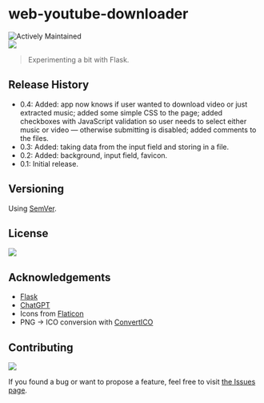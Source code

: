 # web-youtube-downloader

![Actively Maintained](https://img.shields.io/badge/Maintenance%20Level-Actively%20Maintained-green.svg)
<br>
![](https://img.shields.io/badge/platform-Windows-blue)

>Experimenting a bit with Flask.

<!-- ## Screenshots -->

<!-- ### Windows -->

<!-- ![1]() -->

<!-- ### macOS -->

<!-- ![1]() -->
<!-- ![2]() -->

<!-- ## How to use

1. 
2.
3. -->

## Release History

- 0.4: Added: app now knows if user wanted to download video or just extracted music; added some simple CSS to the page; added checkboxes with JavaScript validation so user needs to select either music or video — otherwise submitting is disabled; added comments to the files. 
- 0.3: Added: taking data from the input field and storing in a file.
- 0.2: Added: background, input field, favicon.
- 0.1: Initial release.

<!-- <details> -->

<!-- <summary>
Click to see all updates < 1.0.0
</summary> -->

<!-- - 0.2: 
- 0.1: Initial release.
</details> -->

<!-- <br> -->

## Versioning

Using [SemVer](http://semver.org/).

## License

![](https://img.shields.io/github/license/vardecab/web-youtube-downloader)

## Acknowledgements

- [Flask](https://flask.palletsprojects.com/en/2.2.x/)
- [ChatGPT](https://chat.openai.com/chat)
- Icons from [Flaticon](https://www.flaticon.com)
- PNG → ICO conversion with [ConvertICO](https://convertico.com)

## Contributing

![](https://img.shields.io/github/issues/vardecab/web-youtube-downloader)

If you found a bug or want to propose a feature, feel free to visit [the Issues page](https://github.com/vardecab/web-youtube-downloader/issues).
